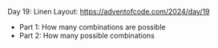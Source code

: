 Day 19: Linen Layout: https://adventofcode.com/2024/day/19

- Part 1: How many combinations are possible
- Part 2: How many possible combinations